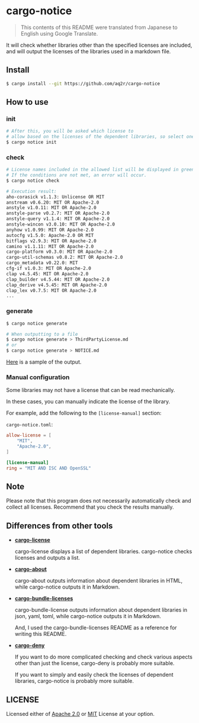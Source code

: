 # cargo-notice

> This contents of this README were translated from Japanese to English using Google Translate.

It will check whether libraries other than the specified licenses are included, and will output the licenses of the libraries used in a markdown file.

## Install

```sh
$ cargo install --git https://github.com/aq2r/cargo-notice
```

## How to use

### init

```sh
# After this, you will be asked which license to
# allow based on the licenses of the dependent libraries, so select one.
$ cargo notice init
```

### check

```sh
# License names included in the allowed list will be displayed in green, and those not included will be displayed in red.
# If the conditions are not met, an error will occur.
$ cargo notice check
```

```sh
# Execution result:
aho-corasick v1.1.3: Unlicense OR MIT
anstream v0.6.20: MIT OR Apache-2.0
anstyle v1.0.11: MIT OR Apache-2.0
anstyle-parse v0.2.7: MIT OR Apache-2.0
anstyle-query v1.1.4: MIT OR Apache-2.0
anstyle-wincon v3.0.10: MIT OR Apache-2.0
anyhow v1.0.99: MIT OR Apache-2.0
autocfg v1.5.0: Apache-2.0 OR MIT
bitflags v2.9.3: MIT OR Apache-2.0
camino v1.1.11: MIT OR Apache-2.0
cargo-platform v0.3.0: MIT OR Apache-2.0
cargo-util-schemas v0.8.2: MIT OR Apache-2.0
cargo_metadata v0.22.0: MIT
cfg-if v1.0.3: MIT OR Apache-2.0
clap v4.5.45: MIT OR Apache-2.0
clap_builder v4.5.44: MIT OR Apache-2.0
clap_derive v4.5.45: MIT OR Apache-2.0
clap_lex v0.7.5: MIT OR Apache-2.0
...
```

### generate

```sh
$ cargo notice generate

# When outputting to a file
$ cargo notice generate > ThirdPartyLicense.md
# or
$ cargo notice generate > NOTICE.md
```

[Here](./sample/GenerateSample.md) is a sample of the output.

### Manual configuration

Some libraries may not have a license that can be read mechanically.

In these cases, you can manually indicate the license of the library.

For example, add the following to the `[license-manual]` section:

`cargo-notice.toml`:

```toml
allow-license = [
    "MIT",
    "Apache-2.0",
]

[license-manual]
ring = "MIT AND ISC AND OpenSSL"
```

## Note

Please note that this program does not necessarily automatically check and collect all licenses. Recommend that you check the results manually.

## Differences from other tools

- [**cargo-license**](https://github.com/onur/cargo-license)

  cargo-license displays a list of dependent libraries.
  cargo-notice checks licenses and outputs a list.

- [**cargo-about**](https://github.com/EmbarkStudios/cargo-about)

  cargo-about outputs information about dependent libraries in HTML, while cargo-notice outputs it in Markdown.

- [**cargo-bundle-licenses**](https://github.com/sstadick/cargo-bundle-licenses)

  cargo-bundle-license outputs information about dependent libraries in json, yaml, toml, while cargo-notice outputs it in Markdown.

  And, I used the cargo-bundle-licenses README as a reference for writing this README.

- [**cargo-deny**](https://github.com/EmbarkStudios/cargo-deny)

  If you want to do more complicated checking and check various aspects other than just the license, cargo-deny is probably more suitable.

  If you want to simply and easily check the licenses of dependent libraries, cargo-notice is probably more suitable.

## LICENSE

Licensed either of [Apache 2.0](./LICENSE-APACHE) or [MIT](./LICENSE-MIT) License at your option.
